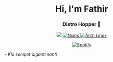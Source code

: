<h1 align="center">Hi, I'm Fathir</h1>
<h3 align="center"> Distro Hopper 🐧</h3>

<div align="center">
  <img src="https://user-images.githubusercontent.com/22107794/139580686-887df369-edb8-4bc8-b607-4fbf6d7e4866.gif">
<a href="https://nixos.org">
  <img src="https://img.shields.io/badge/Nixos-2697F3?style=for-the-badge&logo=nixos&logoColor=white" alt="Nixos" />
</a>
  <a href="https://archlinux.org">
  <img src="https://img.shields.io/badge/Arch_Linux-1793D1?style=for-the-badge&logo=arch-linux&logoColor=white" alt="Arch Linux" />
  </a>
  
</div>

<div align="center">

[![Spotify](https://novatorem-chi-gilt.vercel.app/api/spotify)](https://open.spotify.com/user/f02h8unc51ppx1176mgo3jt0c)

</div>

\- _Klo sempet diganti nanti_

###
